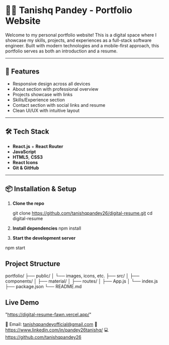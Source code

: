 # 🧑‍💻 Tanishq Pandey - Portfolio Website

Welcome to my personal portfolio website! This is a digital space where I showcase my skills, projects, and experiences as a full-stack software engineer. Built with modern technologies and a mobile-first approach, this portfolio serves as both an introduction and a resume.

---

## 🚀 Features

-  Responsive design across all devices
-  About section with professional overview
-  Projects showcase with links
-  Skills/Experience section
-  Contact section with social links and resume
-  Clean UI/UX with intuitive layout

---

## 🛠️ Tech Stack

- **React.js** + **React Router**
- **JavaScript**
- **HTML5**, **CSS3** 
- **React Icons**
- **Git & GitHub**

---

## 📦 Installation & Setup

1. **Clone the repo**

   git clone https://github.com/tanishqpandey26/digital-resume.git
   cd digital-resume

2. **Install dependencies**
  npm install
 
3. **Start the development server**

npm start

## Project Structure

   portfolio/
├── public/
│   └── images, icons, etc.
├── src/
│   ├── components/
│   ├── material/
│   ├── routes/
│   ├── App.js
│   └── index.js
├── package.json
└── README.md

## Live Demo

"https://digital-resume-fawn.vercel.app/"


📧 Email: tanishqpandeyofficial@gmail.com
🔗 https://www.linkedin.com/in/pandey26tanishq/
💻 https://github.com/tanishqpandey26
